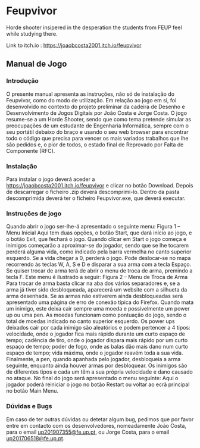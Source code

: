 # Feupvivor
Horde shooter insipered in the desperation the students from FEUP feel while studying there.

Link to itch.io : https://joaobcosta2001.itch.io/feupvivor

## Manual de Jogo
### Introdução
O presente manual apresenta as instruções, não só de instalação do Feupvivor, como
do modo de utilização. Em relação ao jogo em si, foi desenvolvido no contexto do
projeto preliminar da cadeira de Desenho e Desenvolvimento de Jogos Digitais por João
Costa e Jorge Costa. O jogo resume-se a um Horde Shooter, sendo que como tema
pretende simular as preocupações de um estudante de Engenharia Informática, sempre
com o seu portátil debaixo do braço e usando o seu web browser para encontrar todo
o código que precisa para vencer os mais variados trabalhos que lhe são pedidos e, o
pior de todos, o estado final de Reprovado por Falta de Componente (RFC).
### Instalação
Para instalar o jogo deverá aceder a https://joaobcosta2001.itch.io/feupvivor e clicar no
botão Download. Depois de descarregar o ficheiro .zip deverá descomprimi-lo. Dentro
da pasta descomprimida deverá ter o ficheiro Feupvivor.exe, que deverá executar.
### Instruções de jogo
Quando abrir o jogo ser-lhe-á apresentado o seguinte menu:
Figura 1 – Menu Inicial
Aqui tem duas opções, o botão Start, que dará início ao jogo, e o botão Exit, que fechará
o jogo.
Quando clicar em Start o jogo começa e inimigos começarão a aproximar-se do jogador,
sendo que se lhe tocarem perderá alguma vida, como indicado pela barra vermelha no
canto superior esquerdo. Se a vida chegar a 0, perderá o jogo.
Pode deslocar-se no mapa recorrendo às teclas W, A, S e D e disparar a sua arma com a
tecla Espaço.
Se quiser trocar de arma terá de abrir o menu de troca de arma, premindo a tecla F. Este
menu é ilustrado a seguir:
Figura 2 – Menu de Troca de Arma
Para trocar de arma basta clicar na aba dos vários separadores e, se a arma já tiver sido
desbloqueada, aparecerá um website com a silhueta da arma desenhada. Se as armas
não estiverem ainda desbloqueadas será apresentado uma página de erro de conexão
típica do Firefox.
Quando mata um inimigo, este deixa cair sempre uma moeda e possivelmente
um power up ou uma pen. As moedas funcionam como pontuação do jogo, sendo o total
de moedas indicado no canto superior esquerdo. Os power ups deixados cair por cada
inimigo são aleatórios e podem pertencer a 4 tipos: velocidade, onde o jogador fica mais
rápido durante um curto espaço de tempo; cadência de tiro, onde o jogador dispara
mais rápido por um curto espaço de tempo; poder de fogo, onde as balas dão mais dano
num curto espaço de tempo; vida máxima, onde o jogador reavém toda a sua vida.
Finalmente, a pen, quando apanhada pelo jogador, desbloqueia a arma seguinte,
enquanto ainda houver armas por desbloquear.
Os inimigos são de diferentes tipos e cada um têm a sua própria velocidade e dano
causado no ataque.
No final do jogo será apresentado o menu seguinte:
Aqui o jogador poderá reiniciar o jogo no botão Restart ou voltar ao ecrã principal no
botão Main Menu.
### Dúvidas e Bugs
Em caso de ter outras dúvidas ou detetar algum bug, pedimos que por favor entre em
contacto com os desenvolvedores, nomeadamente João Costa, para o email
up201907355@fe.up.pt, ou Jorge Costa, para o email up201706518@fe.up.pt.
